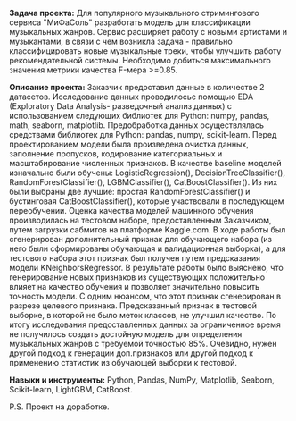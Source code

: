**Задача проекта:** Для популярного музыкального стримингового сервиса "МиФаСоль" разработать модель для классификации музыкальных жанров. Сервис расширяет работу с новыми артистами и музыкантами, в связи с чем возникла задача - правильно классифицировать новые музыкальные треки, чтобы улучшить работу рекомендательной системы. Необходимо добиться максимального значения метрики качества F-мера >=0.85.

**Описание проекта:** Заказчик предоставил данные в количестве 2 датасетов. Исследование данных проводилосьс помощью EDA (Exploratory Data Analysis- разведочный анализ данных) с использованием следующих библиотек для Python: numpy, pandas, math, seaborn, matplotlib. Предобработка данных осуществлялась средствами библиотек для Python: pandas, numpy, scikit-learn. Перед проектированием модели была произведена очистка данных, заполнение пропусков, кодирование категориальных и масштабирование численных признаков. В качестве baseline моделей изначально были обучены: LogisticRegression(), DecisionTreeClassifier(), RandomForestClassifier(), LGBMClassifier(), CatBoostClassifier(). Из них были выбраны две лучшие: простая RandomForestClassifier() и бустинговая CatBoostClassifier(), которые участвовали в последующем переобучении. Оценка качества моделей машинного обучения производилась на тестовом наборе, предоставленным Заказчиком, путем загрузки сабмитов на платформе Kaggle.com. В ходе работы был сгенерирован дополнительный признак для обучающего набора (из него были сформированы обучающая и валидационная выборка), а для тестового набора этот признак был получен путем предсказания модели KNeighborsRegressor. В результате работы было выяснено, что генерирование новых признаков из существующих положительно влияет на качество обучения и позволяет значительно повысить точность модели. С одним нюансом, что этот признак сгенерирован в разрезе целевого признака. Предсказанный признак в тестовой выборке, в которой не было меток классов, не улучшил качество. 
По итогу исследования предоставленных данных за ограниченное время не получилось создать достойную модель для определения музыкальных жанров с требуемой точностью 85%. Очевидно, нужен другой подход к генерации доп.признаков или другой подход к применению статистик из обучающей выборки к тестовой.

**Навыки и инструменты:** Python, Pandas, NumPy, Matplotlib, Seaborn, Scikit-learn, LightGBM, CatBoost.

P.S. Проект на доработке.
